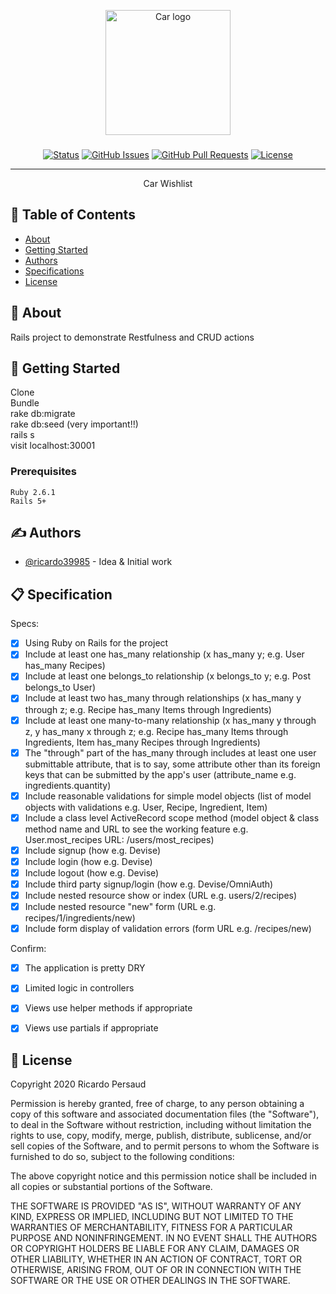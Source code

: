<p align="center">
  <a href="https://github.com/ricardo39985/rails-project-wishlist#about" rel="noopener">
 <img width=200px height=200px src="https://www.freepnglogos.com/uploads/cleveland-auto-show-car-logo-png-25.png" alt="Car logo"></a>
</p>

<h3 align="center"></h3>

<div align="center">

[![Status](https://img.shields.io/badge/status-active-success.svg)]()
[![GitHub Issues](https://img.shields.io/github/issues/kylelobo/The-Documentation-Compendium.svg)](https://github.com/ricardo39985)
[![GitHub Pull Requests](https://img.shields.io/github/issues-pr/kylelobo/The-Documentation-Compendium.svg)](https://github.com/ricardo39985)
[![License](https://img.shields.io/badge/license-MIT-blue.svg)](/LICENSE)

</div>

---

<p align="center"> Car Wishlist
    <br> 
</p>

## 📝 Table of Contents

- [About](#about)
- [Getting Started](#getting_started)
- [Authors](#authors)
- [Specifications](#requirements)
- [License](#license)

## 🧐 About <a name = "about"></a>

Rails project to demonstrate Restfulness and CRUD actions

## 🏁 Getting Started <a name = "getting_started"></a>

Clone  
Bundle  
rake db:migrate  
rake db:seed (very important!!)   
rails s    
visit  localhost:30001  

### Prerequisites
```
Ruby 2.6.1  
Rails 5+  
```

## ✍️ Authors <a name = "authors"></a>

- [@ricardo39985](https://github.com/ricardo39985) - Idea & Initial work



## 📋 Specification <a name = "requirements"></a>

Specs:
- [x] Using Ruby on Rails for the project
- [X] Include at least one has_many relationship (x has_many y; e.g. User has_many Recipes) 
- [X] Include at least one belongs_to relationship (x belongs_to y; e.g. Post belongs_to User)
- [X] Include at least two has_many through relationships (x has_many y through z; e.g. Recipe has_many Items through Ingredients)
- [X] Include at least one many-to-many relationship (x has_many y through z, y has_many x through z; e.g. Recipe has_many Items through Ingredients, Item has_many Recipes through Ingredients)
- [X] The "through" part of the has_many through includes at least one user submittable attribute, that is to say, some attribute other than its foreign keys that can be submitted by the app's user (attribute_name e.g. ingredients.quantity)
- [X] Include reasonable validations for simple model objects (list of model objects with validations e.g. User, Recipe, Ingredient, Item)
- [X] Include a class level ActiveRecord scope method (model object & class method name and URL to see the working feature e.g. User.most_recipes URL: /users/most_recipes)
- [X] Include signup (how e.g. Devise)
- [X] Include login (how e.g. Devise)
- [X] Include logout (how e.g. Devise)
- [X] Include third party signup/login (how e.g. Devise/OmniAuth)
- [X] Include nested resource show or index (URL e.g. users/2/recipes)
- [X] Include nested resource "new" form (URL e.g. recipes/1/ingredients/new)
- [X] Include form display of validation errors (form URL e.g. /recipes/new)

Confirm:
- [X] The application is pretty DRY
- [X] Limited logic in controllers
- [X] Views use helper methods if appropriate
- [X] Views use partials if appropriate



## 📜 License <a name = "license"></a>

Copyright 2020 Ricardo Persaud

Permission is hereby granted, free of charge, to any person obtaining a copy of this software and associated documentation files (the "Software"), to deal in the Software without restriction, including without limitation the rights to use, copy, modify, merge, publish, distribute, sublicense, and/or sell copies of the Software, and to permit persons to whom the Software is furnished to do so, subject to the following conditions:

The above copyright notice and this permission notice shall be included in all copies or substantial portions of the Software.

THE SOFTWARE IS PROVIDED "AS IS", WITHOUT WARRANTY OF ANY KIND, EXPRESS OR IMPLIED, INCLUDING BUT NOT LIMITED TO THE WARRANTIES OF MERCHANTABILITY, FITNESS FOR A PARTICULAR PURPOSE AND NONINFRINGEMENT. IN NO EVENT SHALL THE AUTHORS OR COPYRIGHT HOLDERS BE LIABLE FOR ANY CLAIM, DAMAGES OR OTHER LIABILITY, WHETHER IN AN ACTION OF CONTRACT, TORT OR OTHERWISE, ARISING FROM, OUT OF OR IN CONNECTION WITH THE SOFTWARE OR THE USE OR OTHER DEALINGS IN THE SOFTWARE.

